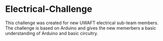 # Electrical-Challenge

This challenge was created for new UWAFT electrical sub-team members. The challenge is based on Arduino and gives the new memerbers a basic understanding of Arduino and basic circuitry. 
